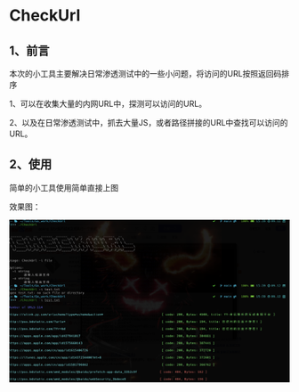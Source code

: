# CheckUrl

## 1、前言

本次的小工具主要解决日常渗透测试中的一些小问题，将访问的URL按照返回码排序

1、可以在收集大量的内网URL中，探测可以访问的URL。

2、以及在日常渗透测试中，抓去大量JS，或者路径拼接的URL中查找可以访问的URL。

## 2、使用

简单的小工具使用简单直接上图

效果图：

<a href="https://imgse.com/i/zg6Jpt"><a href="https://imgse.com/i/zRqLSP"><img src="assets/zRqLSP.png" alt="zRqLSP.png" border="0" />

